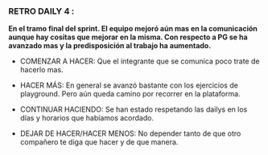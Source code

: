 ### RETRO DAILY 4 :

  **En el tramo final del sprint. El equipo mejoró aún mas en la comunicación aunque hay cositas que mejorar en la misma.
    Con respecto a PG se ha avanzado mas y la predisposición al trabajo ha aumentado.**

  * COMENZAR A HACER: Que el integrante que se comunica poco trate de hacerlo mas.

  * HACER MÁS: En general se avanzó bastante con los ejercicios de playground. Pero aún queda camino por recorrer en la plataforma.

  * CONTINUAR HACIENDO: Se han estado respetando las dailys en los días y horarios que habíamos acordado.

  * DEJAR DE HACER/HACER MENOS: No depender tanto de que otro compañero te diga que hacer y de que manera.
